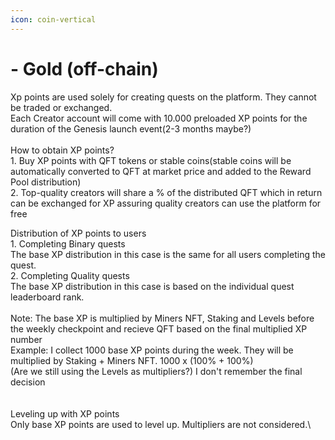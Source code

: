 ```yaml
---
icon: coin-vertical
---
```


# - Gold (off-chain)

Xp points are used solely for creating quests on the platform. They cannot be traded or exchanged. \
Each Creator account will come with 10.000 preloaded XP points for the duration of the Genesis launch event(2-3 months maybe?)\
\
How to obtain XP points?\
1\. Buy XP points with QFT tokens or stable coins(stable coins will be automatically converted to QFT at market price and added to the Reward Pool distribution)\
2\. Top-quality creators will share a % of the distributed QFT which in return can be exchanged for XP  assuring quality creators can use the platform for free



Distribution of XP points to users\
1\. Completing Binary quests\
&#x20;  The base XP distribution in this case is the same for all users completing the quest. \
2\. Completing Quality quests\
&#x20;   The base XP distribution in this case is based on the individual quest leaderboard rank.\
\
Note: The base XP is multiplied by Miners NFT, Staking and Levels before the weekly checkpoint and recieve QFT based on the final multiplied XP number\
Example: I collect 1000 base XP points during the week. They will be multiplied by Staking + Miners NFT. 1000 x (100% + 100%)\
(Are we still using the Levels as multipliers?) I don't remember the final decision\
\
\
Leveling up with XP points\
Only base XP points are used to level up. Multipliers are not considered.\
